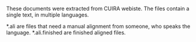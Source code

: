 These documents were extracted from CUIRA webiste.
The files contain a single text, in multiple languages.

*.ali are files that need a manual alignment from someone, who speaks the language.
*.ali.finished are finished aligned files. 
